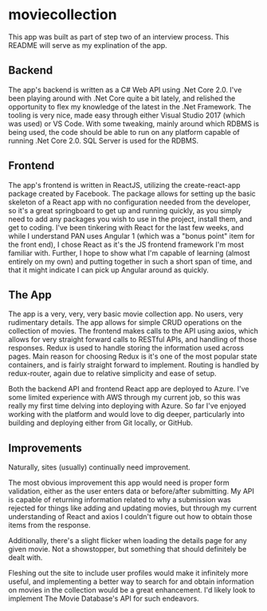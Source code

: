 # moviecollection

This app was built as part of step two of an interview process. This README will serve as my explination of the app.

## Backend
The app's backend is written as a C# Web API using .Net Core 2.0. I've been playing around with .Net Core quite a bit lately, and relished the opportunity to flex my knowledge of the latest in the .Net Framework. The tooling is very nice, made easy through either Visual Studio 2017 (which was used) or VS Code. With some tweaking, mainly around which RDBMS is being used, the code should be able to run on any platform capable of running .Net Core 2.0. SQL Server is used for the RDBMS.

## Frontend
The app's frontend is written in ReactJS, utilizing the create-react-app package created by Facebook. The package allows for setting up the basic skeleton of a React app with no configuration needed from the developer, so it's a great springboard to get up and running quickly, as you simply need to add any packages you wish to use in the project, install them, and get to coding. I've been tinkering with React for the last few weeks, and while I understand PAN uses Angular 1 (which was a "bonus point" item for the front end), I chose React as it's the JS frontend framework I'm most familiar with. Further, I hope to show what I'm capable of learning (almost entirely on my own) and putting together in such a short span of time, and that it might indicate I can pick up Angular around as quickly.

## The App
The app is a very, very, very basic movie collection app. No users, very rudimentary details. The app allows for simple CRUD operations on the collection of movies. The frontend makes calls to the API using axios, which allows for very straight forward calls to RESTful APIs, and handling of those responses. Redux is used to handle storing the information used across pages. Main reason for choosing Redux is it's one of the most popular state containers, and is fairly straight forward to implement. Routing is handled by redux-router, again due to relative simplicity and ease of setup.

Both the backend API and frontend React app are deployed to Azure. I've some limited experience with AWS through my current job, so this was really my first time delving into deploying with Azure. So far I've enjoyed working with the platform and would love to dig deeper, particularly into building and deploying either from Git locally, or GitHub.

## Improvements
Naturally, sites (usually) continually need improvement.

The most obvious improvement this app would need is proper form validation, either as the user enters data or before/after submitting. My API is capable of returning information related to why a submission was rejected for things like adding and updating movies, but through my current understanding of React and axios I couldn't figure out how to obtain those items from the response.

Additionally, there's a slight flicker when loading the details page for any given movie. Not a showstopper, but something that should definitely be dealt with.

Fleshing out the site to include user profiles would make it infinitely more useful, and implementing a better way to search for and obtain information on movies in the collection would be a great enhancement. I'd likely look to implement The Movie Database's API for such endeavors.
